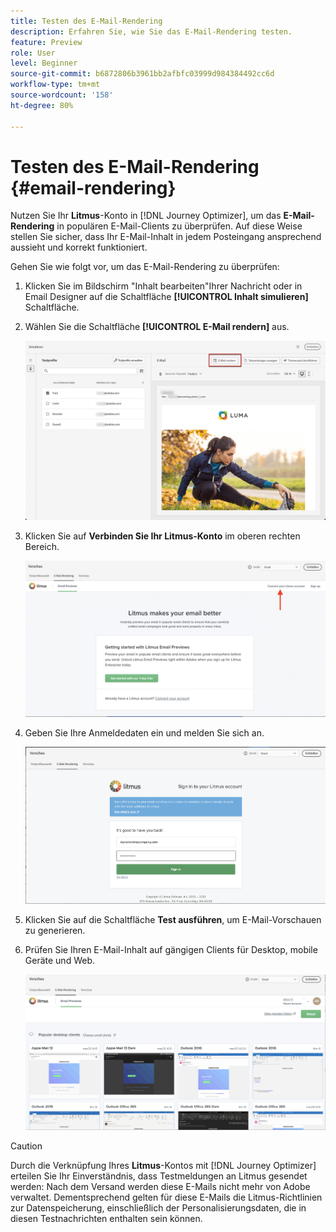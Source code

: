 ```yaml
---
title: Testen des E-Mail-Rendering
description: Erfahren Sie, wie Sie das E-Mail-Rendering testen.
feature: Preview
role: User
level: Beginner
source-git-commit: b6872806b3961bb2afbfc03999d984384492cc6d
workflow-type: tm+mt
source-wordcount: '158'
ht-degree: 80%

---
```


# Testen des E-Mail-Rendering {#email-rendering}

Nutzen Sie Ihr **Litmus**-Konto in [!DNL Journey Optimizer], um das **E-Mail-Rendering** in populären E-Mail-Clients zu überprüfen. Auf diese Weise stellen Sie sicher, dass Ihr E-Mail-Inhalt in jedem Posteingang ansprechend aussieht und korrekt funktioniert.

Gehen Sie wie folgt vor, um das E-Mail-Rendering zu überprüfen:

1. Klicken Sie im Bildschirm &quot;Inhalt bearbeiten&quot;Ihrer Nachricht oder in Email Designer auf die Schaltfläche **[!UICONTROL Inhalt simulieren]** Schaltfläche.

1. Wählen Sie die Schaltfläche **[!UICONTROL E-Mail rendern]** aus.

   ![](../email/assets/email-rendering-button.png)

1. Klicken Sie auf **Verbinden Sie Ihr Litmus-Konto** im oberen rechten Bereich.

   ![](../email/assets/email-rendering-litmus.png)

1. Geben Sie Ihre Anmeldedaten ein und melden Sie sich an.

   ![](../email/assets/email-rendering-credentials.png)

1. Klicken Sie auf die Schaltfläche **Test ausführen**, um E-Mail-Vorschauen zu generieren.

1. Prüfen Sie Ihren E-Mail-Inhalt auf gängigen Clients für Desktop, mobile Geräte und Web.

   ![](../email/assets/email-rendering-previews.png)

>[!CAUTION]
>
>Durch die Verknüpfung Ihres **Litmus**-Kontos mit [!DNL Journey Optimizer] erteilen Sie Ihr Einverständnis, dass Testmeldungen an Litmus gesendet werden: Nach dem Versand werden diese E-Mails nicht mehr von Adobe verwaltet. Dementsprechend gelten für diese E-Mails die Litmus-Richtlinien zur Datenspeicherung, einschließlich der Personalisierungsdaten, die in diesen Testnachrichten enthalten sein können.
